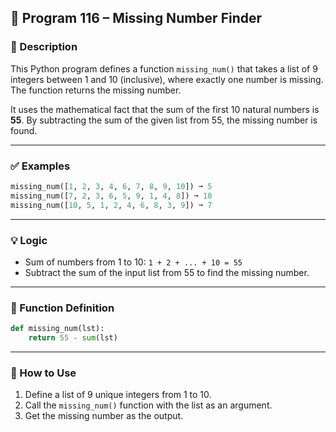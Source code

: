 
## 📘 Program 116 – Missing Number Finder

### 📝 Description

This Python program defines a function `missing_num()` that takes a list of 9 integers between 1 and 10 (inclusive), where exactly one number is missing. The function returns the missing number.

It uses the mathematical fact that the sum of the first 10 natural numbers is **55**. By subtracting the sum of the given list from 55, the missing number is found.

---

### ✅ Examples

```python
missing_num([1, 2, 3, 4, 6, 7, 8, 9, 10]) ➞ 5
missing_num([7, 2, 3, 6, 5, 9, 1, 4, 8]) ➞ 10
missing_num([10, 5, 1, 2, 4, 6, 8, 3, 9]) ➞ 7
```

---

### 💡 Logic

- Sum of numbers from 1 to 10: `1 + 2 + ... + 10 = 55`
- Subtract the sum of the input list from 55 to find the missing number.

---

### 🧠 Function Definition

```python
def missing_num(lst):
    return 55 - sum(lst)
```

---

### 🔁 How to Use

1. Define a list of 9 unique integers from 1 to 10.
2. Call the `missing_num()` function with the list as an argument.
3. Get the missing number as the output.
